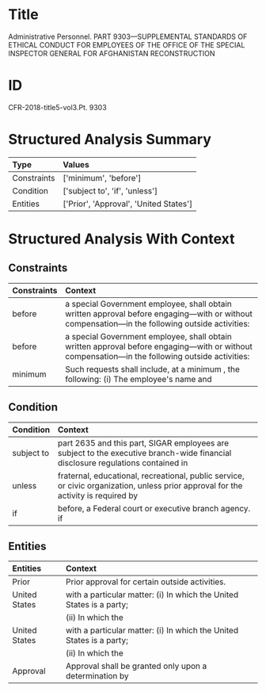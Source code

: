 # Title

 Administrative Personnel. PART 9303—SUPPLEMENTAL STANDARDS OF ETHICAL CONDUCT FOR EMPLOYEES OF THE OFFICE OF THE SPECIAL INSPECTOR GENERAL FOR AFGHANISTAN RECONSTRUCTION


# ID

 CFR-2018-title5-vol3.Pt. 9303


# Structured Analysis Summary

| Type        | Values                                 |
|:------------|:---------------------------------------|
| Constraints | ['minimum', 'before']                  |
| Condition   | ['subject to', 'if', 'unless']         |
| Entities    | ['Prior', 'Approval', 'United States'] |


# Structured Analysis With Context

 


## Constraints

| Constraints   | Context                                                                                                                                                    |
|:--------------|:-----------------------------------------------------------------------------------------------------------------------------------------------------------|
| before        | a special Government employee, shall obtain written approval before engaging&#8212;with or without compensation&#8212;in the following outside activities: |
| before        | a special Government employee, shall obtain written approval before engaging&#8212;with or without compensation&#8212;in the following outside activities: |
| minimum       | Such requests shall include, at a  minimum , the following: (i) The employee's name and                                                                    |


## Condition

| Condition   | Context                                                                                                                            |
|:------------|:-----------------------------------------------------------------------------------------------------------------------------------|
| subject to  | part 2635 and this part, SIGAR employees are subject to the executive branch-wide financial disclosure regulations contained in    |
| unless      | fraternal, educational, recreational, public service, or civic organization, unless prior approval for the activity is required by |
| if          | before, a Federal court or executive branch agency. if                                                                             |


## Entities

| Entities      | Context                                                               |
|:--------------|:----------------------------------------------------------------------|
| Prior         | Prior  approval for certain outside activities.                       |
| United States | with a particular matter: (i) In which the United States  is a party; |
|               |           (ii) In which the                                           |
| United States | with a particular matter: (i) In which the United States  is a party; |
|               |           (ii) In which the                                           |
| Approval      | Approval shall be granted only upon a determination by                |


